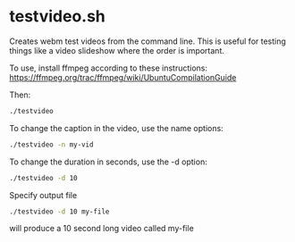 testvideo.sh
===========

Creates webm test videos from the command line. This is useful for testing things like a video slideshow where the order is important.

To use, install ffmpeg according to these instructions: https://ffmpeg.org/trac/ffmpeg/wiki/UbuntuCompilationGuide

Then: 

```bash
./testvideo
```

To change the caption in the video, use the name options:

```bash
./testvideo -n my-vid
```

To change the duration in seconds, use the -d option:

```bash
./testvideo -d 10
```
Specify output file

```bash
./testvideo -d 10 my-file
```

will produce a 10 second long video called my-file
